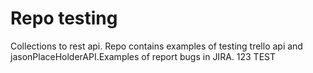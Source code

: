# Repo testing
Collections to rest api. Repo contains examples of testing trello api and jasonPlaceHolderAPI.Examples of report bugs in JIRA. 123 TEST

